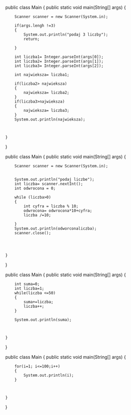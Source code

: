 public class Main {
    public static void main(String[] args) {

        Scanner scanner = new Scanner(System.in);

        if(args.lengh !=3)
        {
            System.out.println("podaj 3 liczby");
            return;

        }

        int liczba1= Integer.parseInt(args[0]);
        int liczba2= Integer.parseInt(args[1]);
        int liczba3= Integer.parseInt(args[2]);

        int najwieksza= liczba1;

        if(liczba2> najwieksza)
        {
            najwieksza= liczba2;
        }
        if(liczba3>najwieksza)
        {
            najwieksza= liczba3;
        }
        System.out.println(najwieksza);



    }
}



public class Main {
    public static void main(String[] args) {

        Scanner scanner = new Scanner(System.in);

        
        System.out.println("podaj liczbe");
        int liczba= scanner.nextInt();
        int odwrocona = 0;
        
        while (liczba>0)
        {
            int cyfra = liczba % 10;
            odwrocona= odwrocona*10+cyfra;
            liczba /=10;
            
        }
        System.out.println(odworconaliczba);
        scanner.close();
        



    }
}

public class Main {
    public static void main(String[] args) {

        int suma=0;
        int liczba=1;
        while(liczba <=50)
        {
            suma+=liczba;
            liczba++;
        }
        
        System.out.println(suma);



    }
}

public class Main {
    public static void main(String[] args) {

       
        for(i=1; i<=100;i++)
        {
            System.out.println(i);
        }



    }
}
